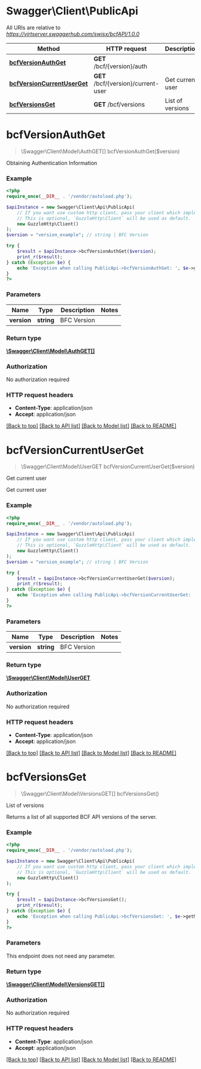 # Swagger\Client\PublicApi

All URIs are relative to *https://virtserver.swaggerhub.com/swisx/bcfAPI/1.0.0*

Method | HTTP request | Description
------------- | ------------- | -------------
[**bcfVersionAuthGet**](PublicApi.md#bcfVersionAuthGet) | **GET** /bcf/{version}/auth | 
[**bcfVersionCurrentUserGet**](PublicApi.md#bcfVersionCurrentUserGet) | **GET** /bcf/{version}/current-user | Get current user
[**bcfVersionsGet**](PublicApi.md#bcfVersionsGet) | **GET** /bcf/versions | List of versions


# **bcfVersionAuthGet**
> \Swagger\Client\Model\AuthGET[] bcfVersionAuthGet($version)



Obtaining Authentication Information

### Example
```php
<?php
require_once(__DIR__ . '/vendor/autoload.php');

$apiInstance = new Swagger\Client\Api\PublicApi(
    // If you want use custom http client, pass your client which implements `GuzzleHttp\ClientInterface`.
    // This is optional, `GuzzleHttp\Client` will be used as default.
    new GuzzleHttp\Client()
);
$version = "version_example"; // string | BFC Version

try {
    $result = $apiInstance->bcfVersionAuthGet($version);
    print_r($result);
} catch (Exception $e) {
    echo 'Exception when calling PublicApi->bcfVersionAuthGet: ', $e->getMessage(), PHP_EOL;
}
?>
```

### Parameters

Name | Type | Description  | Notes
------------- | ------------- | ------------- | -------------
 **version** | **string**| BFC Version |

### Return type

[**\Swagger\Client\Model\AuthGET[]**](../Model/AuthGET.md)

### Authorization

No authorization required

### HTTP request headers

 - **Content-Type**: application/json
 - **Accept**: application/json

[[Back to top]](#) [[Back to API list]](../../README.md#documentation-for-api-endpoints) [[Back to Model list]](../../README.md#documentation-for-models) [[Back to README]](../../README.md)

# **bcfVersionCurrentUserGet**
> \Swagger\Client\Model\UserGET bcfVersionCurrentUserGet($version)

Get current user

Get current user

### Example
```php
<?php
require_once(__DIR__ . '/vendor/autoload.php');

$apiInstance = new Swagger\Client\Api\PublicApi(
    // If you want use custom http client, pass your client which implements `GuzzleHttp\ClientInterface`.
    // This is optional, `GuzzleHttp\Client` will be used as default.
    new GuzzleHttp\Client()
);
$version = "version_example"; // string | BFC Version

try {
    $result = $apiInstance->bcfVersionCurrentUserGet($version);
    print_r($result);
} catch (Exception $e) {
    echo 'Exception when calling PublicApi->bcfVersionCurrentUserGet: ', $e->getMessage(), PHP_EOL;
}
?>
```

### Parameters

Name | Type | Description  | Notes
------------- | ------------- | ------------- | -------------
 **version** | **string**| BFC Version |

### Return type

[**\Swagger\Client\Model\UserGET**](../Model/UserGET.md)

### Authorization

No authorization required

### HTTP request headers

 - **Content-Type**: application/json
 - **Accept**: application/json

[[Back to top]](#) [[Back to API list]](../../README.md#documentation-for-api-endpoints) [[Back to Model list]](../../README.md#documentation-for-models) [[Back to README]](../../README.md)

# **bcfVersionsGet**
> \Swagger\Client\Model\VersionsGET[] bcfVersionsGet()

List of versions

Returns a list of all supported BCF API versions of the server.

### Example
```php
<?php
require_once(__DIR__ . '/vendor/autoload.php');

$apiInstance = new Swagger\Client\Api\PublicApi(
    // If you want use custom http client, pass your client which implements `GuzzleHttp\ClientInterface`.
    // This is optional, `GuzzleHttp\Client` will be used as default.
    new GuzzleHttp\Client()
);

try {
    $result = $apiInstance->bcfVersionsGet();
    print_r($result);
} catch (Exception $e) {
    echo 'Exception when calling PublicApi->bcfVersionsGet: ', $e->getMessage(), PHP_EOL;
}
?>
```

### Parameters
This endpoint does not need any parameter.

### Return type

[**\Swagger\Client\Model\VersionsGET[]**](../Model/VersionsGET.md)

### Authorization

No authorization required

### HTTP request headers

 - **Content-Type**: application/json
 - **Accept**: application/json

[[Back to top]](#) [[Back to API list]](../../README.md#documentation-for-api-endpoints) [[Back to Model list]](../../README.md#documentation-for-models) [[Back to README]](../../README.md)

